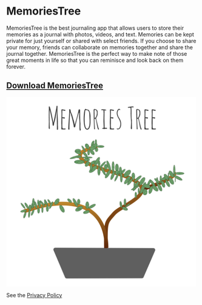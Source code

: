 # MemoriesTree

MemoriesTree is the best journaling app that allows users to store their memories as a journal with photos, videos, and text. Memories can be kept private for just yourself or shared with select friends. If you choose to share your memory, friends can collaborate on memories together and share the journal together. MemoriesTree is the perfect way to make note of those great moments in life so that you can reminisce and look back on them forever.

## [Download MemoriesTree](https://apps.apple.com/us/app/memoriestree/id1263250242?ls=1)

<a href="https://apps.apple.com/us/app/memoriestree/id1263250242?ls=1"><img align="center" src="/artwork/MemoriesTreeLogo.png" alt="MemoriesTreeLogo" width="500"></a>

See the [Privacy Policy](./apps/MemoriesTreePrivacyPolicy.md)
